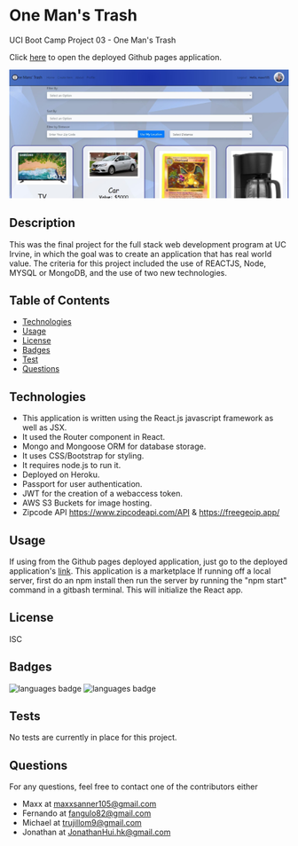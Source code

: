 # One Man's Trash 


UCI Boot Camp Project 03 - One Man's Trash

Click [here](https://one-mans-trash.herokuapp.com/) to open the deployed Github pages application.

![deployed application](client/public/deployed_app.JPG)

## Description
This was the final project for the full stack web development program at UC Irvine, in which the goal was to create an application that has real world value. The criteria for this project included the use of REACTJS, Node, MYSQL or MongoDB, and the use of two new technologies.

## Table of Contents 
* [Technologies](#Technologies) 
* [Usage](#Usage)
* [License](#License)
* [Badges](#Badges)
* [Test](#Test)
* [Questions](#Questions)

## Technologies
* This application is written using the React.js javascript framework as well as JSX.
* It used the Router component in React.
* Mongo and Mongoose ORM for database storage.
* It uses CSS/Bootstrap for styling.
* It requires node.js to run it.
* Deployed on Heroku.
* Passport for user authentication.
* JWT for the creation of a webaccess token.
* AWS S3 Buckets for image hosting.
* Zipcode API https://www.zipcodeapi.com/API & https://freegeoip.app/


## Usage
If using from the Github pages deployed application, just go to the deployed application's [link](https://one-mans-trash.herokuapp.com/). This application is a marketplace If running off a local server, first do an npm install then run the server by running the "npm start" command in a gitbash terminal. This will initialize the React app.

## License
ISC

## Badges
![languages badge](https://img.shields.io/github/languages/count/maxx105/one_mans_trash)
 ![languages badge](https://img.shields.io/github/languages/top/maxx105/one_mans_trash)

## Tests
No tests are currently in place for this project. 

## Questions
For any questions, feel free to contact one of the contributors either 
* Maxx at maxxsanner105@gmail.com
* Fernando at fangulo82@gmail.com
* Michael at trujillom9@gmail.com
* Jonathan at JonathanHui.hk@gmail.com
